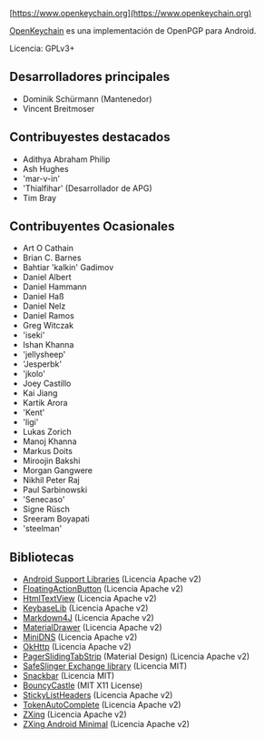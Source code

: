[//]: # (Observe: ¡Por favor ingrese cada enunciado en su propia línea, Transifex coloca cada línea en su propio campo de traducción!)

[https://www.openkeychain.org](https://www.openkeychain.org)

[OpenKeychain](https://www.openkeychain.org) es una implementación de OpenPGP para Android.

Licencia: GPLv3+

[//]: # (Observación: Orden alfabético)

## Desarrolladores principales
  * Dominik Schürmann (Mantenedor)
  * Vincent Breitmoser

## Contribuyestes destacados
  * Adithya Abraham Philip
  * Ash Hughes
  * 'mar-v-in'
  * 'Thialfihar' (Desarrollador de APG)
  * Tim Bray

## Contribuyentes Ocasionales
  * Art O Cathain
  * Brian C. Barnes
  * Bahtiar 'kalkin' Gadimov
  * Daniel Albert
  * Daniel Hammann
  * Daniel Haß
  * Daniel Nelz
  * Daniel Ramos
  * Greg Witczak
  * 'iseki'
  * Ishan Khanna
  * 'jellysheep'
  * 'Jesperbk'
  * 'jkolo'
  * Joey Castillo
  * Kai Jiang
  * Kartik Arora
  * 'Kent'
  * 'ligi'
  * Lukas Zorich
  * Manoj Khanna
  * Markus Doits
  * Miroojin Bakshi
  * Morgan Gangwere
  * Nikhil Peter Raj
  * Paul Sarbinowski
  * 'Senecaso'
  * Signe Rüsch
  * Sreeram Boyapati
  * 'steelman'

[//]: # (Observación: Orden alfabético)

## Bibliotecas
  * [Android Support Libraries](http://developer.android.com/tools/support-library/index.html) (Licencia Apache v2)
  * [FloatingActionButton](https://github.com/futuresimple/android-floating-action-button) (Licencia Apache v2)
  * [HtmlTextView](https://github.com/sufficientlysecure/html-textview) (Licencia Apache v2)
  * [KeybaseLib](https://github.com/timbray/KeybaseLib) (Licencia Apache v2)
  * [Markdown4J](https://github.com/jdcasey/markdown4j) (Licencia Apache v2)
  * [MaterialDrawer](https://github.com/mikepenz/MaterialDrawer) (Licencia Apache v2)
  * [MiniDNS](https://github.com/rtreffer/minidns) (Licencia Apache v2)
  * [OkHttp](https://square.github.io/okhttp/) (Licencia Apache v2)
  * [PagerSlidingTabStrip](https://github.com/jpardogo/PagerSlidingTabStrip) (Material Design) (Licencia Apache v2)
  * [SafeSlinger Exchange library](https://github.com/SafeSlingerProject/exchange-android) (Licencia MIT)
  * [Snackbar](https://github.com/nispok/snackbar) (Licencia MIT)
  * [BouncyCastle](https://github.com/open-keychain/bouncycastle) (MIT X11 License)
  * [StickyListHeaders](https://github.com/emilsjolander/StickyListHeaders) (Licencia Apache v2)
  * [TokenAutoComplete](https://github.com/splitwise/TokenAutoComplete) (Licencia Apache v2)
  * [ZXing](https://github.com/zxing/zxing) (Licencia Apache v2)
  * [ZXing Android Minimal](https://github.com/journeyapps/zxing-android-embedded) (Licencia Apache v2)
